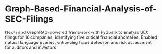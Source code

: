 # Graph-Based-Financial-Analysis-of-SEC-Filings
Neo4j and GraphRAG-powered framework with PySpark to analyze SEC filings for 16 companies, identifying five critical financial anomalies. Enabled natural language queries, enhancing fraud detection and risk assessment for auditors and investors

